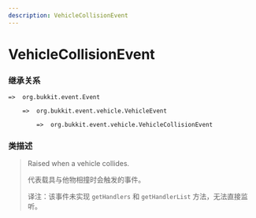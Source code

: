```yaml
---
description: VehicleCollisionEvent
---
```


# VehicleCollisionEvent

### 继承关系

    =>  org.bukkit.event.Event

        =>  org.bukkit.event.vehicle.VehicleEvent

            =>  org.bukkit.event.vehicle.VehicleCollisionEvent

### 类描述

> Raised when a vehicle collides.
> 
> <p>
> 
> 代表载具与他物相撞时会触发的事件。
> 
> <p>
> 
> 译注：该事件未实现 `getHandlers` 和 `getHandlerList` 方法，无法直接监听。